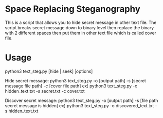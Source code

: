 # Space Replacing Steganography
This is a script that allows you to hide secret message in other text file.
The script breaks secret message down to binary level then replace the binary with 2 different spaces
then put them in other text file which is called cover file.

# Usage
python3 text_steg.py [hide | seek] [options]

Hide secret message:
python3 text_steg.py -o [output path] -s [secret message file path] -c [cover file path]
ex) python3 text_steg.py -o hidden_text.txt -s secret.txt -c cover.txt

Discover secret message:
python3 text_steg.py -o [output path] -s [file path secret message is hidden]
ex) python3 text_steg.py -o discovered_text.txt -s hidden_text.txt

